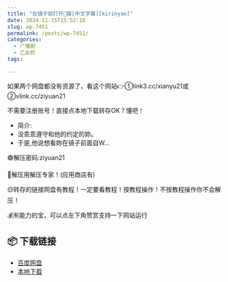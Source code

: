 ```yaml
---
title: "在镜子前打开🥩瓣[中文字幕][kirinyan]"
date: 2024-11-15T15:52:18
slug: wp-7451
permalink: /posts/wp-7451/
categories:
  - 广播剧
  - 乙女抓
tags:

---
```


如果两个网盘都没有资源了，看这个网站👉①link3.cc/xianyu21或②vlink.cc/ziyuan21

不需要注册账号！直接点本地下载转存OK？懂吧！

*   简介:
*   没乖乖遵守和他的约定的妳。
*   于是,他说想看妳在镜子前面自W…

🟢解压密码:ziyuan21

🔵解压用解压专家！(应用商店有)

🟡转存的链接网盘有教程！一定要看教程！按教程操作！不按教程操作你不会解压！

💰🈶能力的宝，可以点左下角赞赏支持一下网站运行

## 📦 下载链接
- [百度网盘](https://blziyuan21.com/pay-download/7451?key=9836e93191&down_id=0)
- [本地下载](https://blziyuan21.com/pay-download/7451?key=9836e93191&down_id=1)


